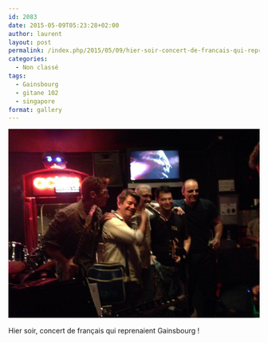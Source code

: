 ```yaml
---
id: 2083
date: 2015-05-09T05:23:28+02:00
author: laurent
layout: post
permalink: /index.php/2015/05/09/hier-soir-concert-de-francais-qui-reprenaient/
categories:
  - Non classé
tags:
  - Gainsbourg
  - gitane 102
  - singapore
format: gallery
---
```

<img src="/images/2015/05/tumblr_no2hn4nJTD1uuvt0bo1_1280.jpg" />

Hier soir, concert de français qui reprenaient Gainsbourg !